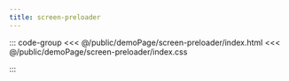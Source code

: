 ```yaml
---
title: screen-preloader
---
```


::: code-group
<<< @/public/demoPage/screen-preloader/index.html
<<< @/public/demoPage/screen-preloader/index.css

:::